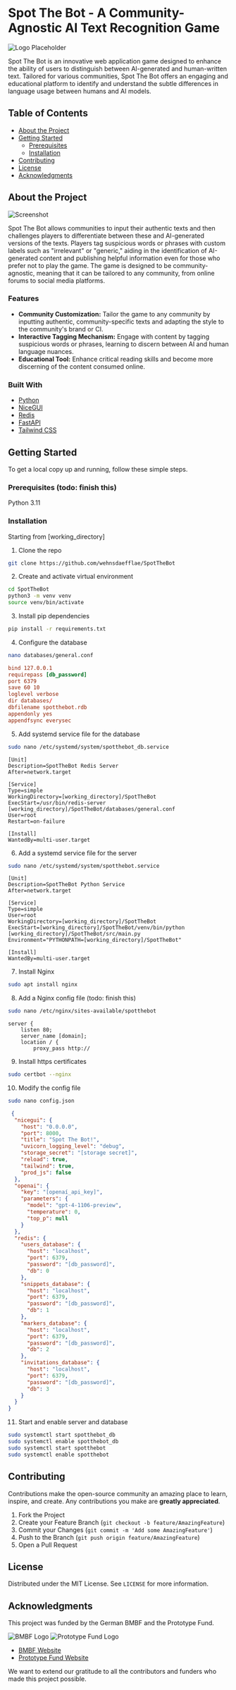 # Spot The Bot - A Community-Agnostic AI Text Recognition Game
![Logo Placeholder](images/spotthebot.svg)

Spot The Bot is an innovative web application game designed to enhance the ability of users to distinguish between AI-generated and human-written text. Tailored for various communities, Spot The Bot offers an engaging and educational platform to identify and understand the subtle differences in language usage between humans and AI models.

## Table of Contents
- [About the Project](#about-the-project)
- [Getting Started](#getting-started)
  - [Prerequisites](#prerequisites)
  - [Installation](#installation)
- [Contributing](#contributing)
- [License](#license)
- [Acknowledgments](#acknowledgments)

## About the Project
![Screenshot](images/screenshot_game.png)

Spot The Bot allows communities to input their authentic texts and then challenges players to differentiate between these and AI-generated versions of the texts. Players tag suspicious words or phrases with custom labels such as "irrelevant" or "generic," aiding in the identification of AI-generated content and publishing helpful information even for those who prefer not to play the game. The game is designed to be community-agnostic, meaning that it can be tailored to any community, from online forums to social media platforms.

### Features
- **Community Customization:** Tailor the game to any community by inputting authentic, community-specific texts and adapting the style to the community's brand or CI.
- **Interactive Tagging Mechanism:** Engage with content by tagging suspicious words or phrases, learning to discern between AI and human language nuances.
- **Educational Tool:** Enhance critical reading skills and become more discerning of the content consumed online.

### Built With
- [Python](https://www.python.org/)
- [NiceGUI](https://nicegui.io/)
- [Redis](https://www.reddit.com/)
- [FastAPI](https://fastapi.tiangolo.com/)
- [Tailwind CSS](https://tailwindcss.com/)

## Getting Started
To get a local copy up and running, follow these simple steps.

### Prerequisites (todo: finish this)
Python 3.11

### Installation
Starting from [working_directory]

1. Clone the repo
```sh
git clone https://github.com/wehnsdaefflae/SpotTheBot
```

2. Create and activate virtual environment
```sh
cd SpotTheBot
python3 -m venv venv
source venv/bin/activate
```

3. Install pip dependencies
```sh
pip install -r requirements.txt
```
   
4. Configure the database
```sh
nano databases/general.conf
```
```general.conf
bind 127.0.0.1
requirepass [db_password]
port 6379
save 60 10
loglevel verbose
dir databases/
dbfilename spotthebot.rdb
appendonly yes
appendfsync everysec
```

5. Add systemd service file for the database
```sh
sudo nano /etc/systemd/system/spotthebot_db.service
```

```unit
[Unit]
Description=SpotTheBot Redis Server
After=network.target

[Service]
Type=simple
WorkingDirectory=[working_directory]/SpotTheBot
ExecStart=/usr/bin/redis-server [working_directory]/SpotTheBot/databases/general.conf
User=root
Restart=on-failure

[Install]
WantedBy=multi-user.target
```

6. Add a systemd service file for the server
```sh
sudo nano /etc/systemd/system/spotthebot.service
```

```unit
[Unit]
Description=SpotTheBot Python Service
After=network.target

[Service]
Type=simple
User=root
WorkingDirectory=[working_directory]/SpotTheBot
ExecStart=[working_directory]/SpotTheBot/venv/bin/python [working_directory]/SpotTheBot/src/main.py
Environment="PYTHONPATH=[working_directory]/SpotTheBot"

[Install]
WantedBy=multi-user.target
```

7. Install Nginx
```sh
sudo apt install nginx
```

8. Add a Nginx config file (todo: finish this)
```sh
sudo nano /etc/nginx/sites-available/spotthebot
```

```nginx
server {
    listen 80;
    server_name [domain];
    location / {
        proxy_pass http://
```

9. Install https certificates
```sh
sudo certbot --nginx
```

10. Modify the config file
```sh
sudo nano config.json
```

```json
 {
  "nicegui": {
    "host": "0.0.0.0",
    "port": 8000,
    "title": "Spot The Bot!",
    "uvicorn_logging_level": "debug",
    "storage_secret": "[storage secret]",
    "reload": true,
    "tailwind": true,
    "prod_js": false
  },
  "openai": {
    "key": "[openaí_api_key]",
    "parameters": {
      "model": "gpt-4-1106-preview",
      "temperature": 0,
      "top_p": null
    }
  },
  "redis": {
    "users_database": {
      "host": "localhost",
      "port": 6379,
      "password": "[db_password]",
      "db": 0
    },
    "snippets_database": {
      "host": "localhost",
      "port": 6379,
      "password": "[db_password]",
      "db": 1
    },
    "markers_database": {
      "host": "localhost",
      "port": 6379,
      "password": "[db_password]",
      "db": 2
    },
    "invitations_database": {
      "host": "localhost",
      "port": 6379,
      "password": "[db_password]",
      "db": 3
    }
  }
}
```

11. Start and enable server and database
```sh
sudo systemctl start spotthebot_db
sudo systemctl enable spotthebot_db
sudo systemctl start spotthebot
sudo systemctl enable spotthebot
 ```

## Contributing
Contributions make the open-source community an amazing place to learn, inspire, and create. Any contributions you make are **greatly appreciated**.

1. Fork the Project
2. Create your Feature Branch (`git checkout -b feature/AmazingFeature`)
3. Commit your Changes (`git commit -m 'Add some AmazingFeature'`)
4. Push to the Branch (`git push origin feature/AmazingFeature`)
5. Open a Pull Request

## License
Distributed under the MIT License. See `LICENSE` for more information.

## Acknowledgments
This project was funded by the German BMBF and the Prototype Fund.

![BMBF Logo](images/BMBF_gefördert%20vom_deutsch.svg)
![Prototype Fund Logo](images/PrototypeFund-P-Logo.svg)

* [BMBF Website](https://www.bmbf.de)
* [Prototype Fund Website](https://prototypefund.de/)

We want to extend our gratitude to all the contributors and funders who made this project possible.
